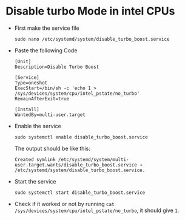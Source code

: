 # Disable turbo Mode in intel CPUs 

  - First make the service file
    
    ```
    sudo nano /etc/systemd/system/disable_turbo_boost.service
    ```
  - Paste the following Code
    ```
    [Unit]
    Description=Disable Turbo Boost

    [Service]
    Type=oneshot
    ExecStart=/bin/sh -c 'echo 1 > /sys/devices/system/cpu/intel_pstate/no_turbo'
    RemainAfterExit=true

    [Install]
    WantedBy=multi-user.target
    ```
- Enable the service
  ```
  sudo systemctl enable disable_turbo_boost.service
  ```
  The output should be like this:
  ```
  Created symlink /etc/systemd/system/multi-user.target.wants/disable_turbo_boost.service →
  /etc/systemd/system/disable_turbo_boost.service.
  ```
- Start the service
  ```
  sudo systemctl start disable_turbo_boost.service
  ```
- Check if it worked or not by running `cat /sys/devices/system/cpu/intel_pstate/no_turbo`, it should give `1`.



  
